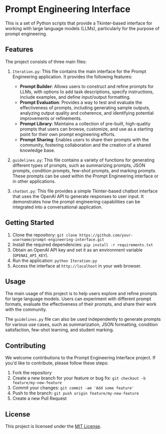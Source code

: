 # Prompt Engineering Interface

This is a set of Python scripts that provide a Tkinter-based interface for working with large language models (LLMs), particularly for the purpose of prompt engineering.

## Features

The project consists of three main files:

1. `Iteration.py`: This file contains the main interface for the Prompt Engineering application. It provides the following features:

   - **Prompt Builder**: Allows users to construct and refine prompts for LLMs, with options to add task descriptions, specify instructions, include examples, and define input/output formatting.
   - **Prompt Evaluation**: Provides a way to test and evaluate the effectiveness of prompts, including generating sample outputs, analyzing output quality and coherence, and identifying potential improvements or refinements.
   - **Prompt Library**: Maintains a collection of pre-built, high-quality prompts that users can browse, customize, and use as a starting point for their own prompt engineering efforts.
   - **Prompt Sharing**: Enables users to share their prompts with the community, fostering collaboration and the creation of a shared knowledge base.

2. `guidelines.py`: This file contains a variety of functions for generating different types of prompts, such as summarizing prompts, JSON prompts, condition prompts, few-shot prompts, and marking prompts. These prompts can be used within the Prompt Engineering interface or in other applications.

3. `chatbot.py`: This file provides a simple Tkinter-based chatbot interface that uses the OpenAI API to generate responses to user input. It demonstrates how the prompt engineering capabilities can be integrated into a conversational application.

## Getting Started

1. Clone the repository: `git clone https://github.com/your-username/prompt-engineering-interface.git`
2. Install the required dependencies: `pip install -r requirements.txt`
3. Obtain an OpenAI API key and set it as an environment variable (`OPENAI_API_KEY`).
4. Run the application: `python Iteration.py`
5. Access the interface at `http://localhost` in your web browser.

## Usage

The main usage of this project is to help users explore and refine prompts for large language models. Users can experiment with different prompt formats, evaluate the effectiveness of their prompts, and share their work with the community.

The `guidelines.py` file can also be used independently to generate prompts for various use cases, such as summarization, JSON formatting, condition satisfaction, few-shot learning, and student marking.

## Contributing

We welcome contributions to the Prompt Engineering Interface project. If you'd like to contribute, please follow these steps:

1. Fork the repository
2. Create a new branch for your feature or bug fix: `git checkout -b feature/my-new-feature`
3. Commit your changes: `git commit -am 'Add some feature'`
4. Push to the branch: `git push origin feature/my-new-feature`
5. Create a new Pull Request

## License

This project is licensed under the [MIT License](LICENSE).

